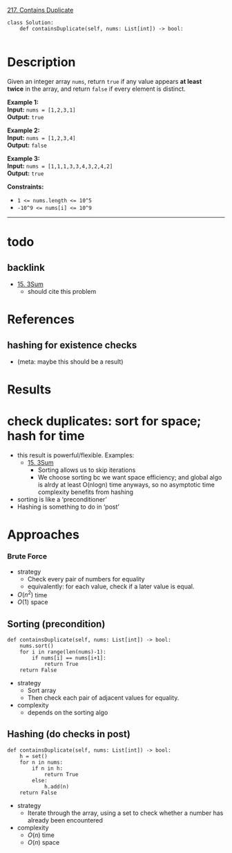 [217. Contains Duplicate](https://leetcode.com/problems/contains-duplicate/)

```
class Solution:
    def containsDuplicate(self, nums: List[int]) -> bool:
        
```

# Description
Given an integer array `nums`, return `true` if any value appears **at least twice** in the array, and return `false` if every element is distinct.

**Example 1:**  
**Input:** `nums = [1,2,3,1]`  
**Output:** `true`  

**Example 2:**  
**Input:** `nums = [1,2,3,4]`  
**Output:** `false`  

**Example 3:**  
**Input:** `nums = [1,1,1,3,3,4,3,2,4,2]`  
**Output:** `true`  

**Constraints:**
- `1 <= nums.length <= 10^5`
- `-10^9 <= nums[i] <= 10^9`

---


# todo

## backlink 
- [15. 3Sum](15.%203Sum.md)
	- should cite this problem


# References

## hashing for existence checks
- (meta: maybe this should be a result)


# Results

# check duplicates: sort for space; hash for time
- this result is powerful/flexible. Examples:
	- [15. 3Sum](15.%203Sum.md)
		- Sorting allows us to skip iterations
		- We choose sorting bc we want space efficiency; and global algo is alrdy at least O(nlogn) time anyways, so no asymptotic time complexity benefits from hashing
- sorting is like a ‘preconditioner’
- Hashing is something to do in ‘post’





# Approaches
### Brute Force
- strategy
	- Check every pair of numbers for equality
	- equivalently: for each value, check if a later value is equal.
- $O(n^2)$ time
- $O(1)$ space

## Sorting (precondition)
```
def containsDuplicate(self, nums: List[int]) -> bool:
    nums.sort()
    for i in range(len(nums)-1):
        if nums[i] == nums[i+1]:
            return True
    return False
```
- strategy
	- Sort array
	- Then check each pair of adjacent values for equality.
- complexity
	- depends on the sorting algo

## Hashing (do checks in post)
```
def containsDuplicate(self, nums: List[int]) -> bool:
    h = set()
    for n in nums:
        if n in h:
            return True
        else:
            h.add(n)
    return False
```

- strategy
	- Iterate through the array, using a set to check whether a number has already been encountered
- complexity
	- $O(n)$ time
	- $O(n)$ space